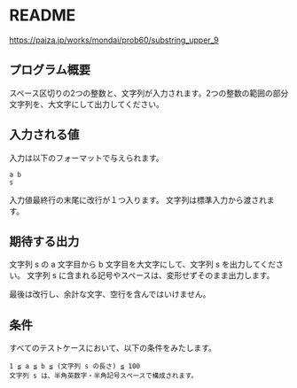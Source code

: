 # README
https://paiza.jp/works/mondai/prob60/substring_upper_9

## プログラム概要
スペース区切りの2つの整数と、文字列が入力されます。2つの整数の範囲の部分文字列を、大文字にして出力してください。

## 入力される値
入力は以下のフォーマットで与えられます。
```
a b
s
```

入力値最終行の末尾に改行が１つ入ります。
文字列は標準入力から渡されます。

## 期待する出力
文字列 s の a 文字目から b 文字目を大文字にして、文字列 s を出力してください。
文字列 s に含まれる記号やスペースは、変形せずそのまま出力します。

最後は改行し、余計な文字、空行を含んではいけません。

## 条件
すべてのテストケースにおいて、以下の条件をみたします。
```
1 ≦ a ≦ b ≦ (文字列 s の長さ) ≦ 100
文字列 s は、半角英数字・半角記号スペースで構成されます。
```